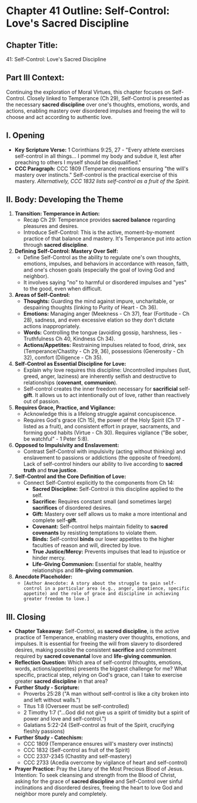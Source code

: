 # Chapter 41 Outline: Self-Control: Love's Sacred Discipline

## Chapter Title:
41: Self-Control: Love's Sacred Discipline

## Part III Context:
Continuing the exploration of Moral Virtues, this chapter focuses on Self-Control. Closely linked to Temperance (Ch 29), Self-Control is presented as the necessary **sacred discipline** over one's thoughts, emotions, words, and actions, enabling mastery over disordered impulses and freeing the will to choose and act according to authentic love.

## I. Opening

*   **Key Scripture Verse:** 1 Corinthians 9:25, 27 - "Every athlete exercises self-control in all things... I pommel my body and subdue it, lest after preaching to others I myself should be disqualified."
*   **CCC Paragraph:** CCC 1809 (Temperance) mentions ensuring "the will's mastery over instincts." Self-control is the practical exercise of this mastery. *Alternatively, CCC 1832 lists self-control as a fruit of the Spirit.*

## II. Body: Developing the Theme

1.  **Transition: Temperance in Action:**
    *   Recap Ch 29: Temperance provides **sacred balance** regarding pleasures and desires.
    *   Introduce Self-Control: This is the active, moment-by-moment practice of that balance and mastery. It's Temperance put into action through **sacred discipline**.
2.  **Defining Self-Control: Mastery Over Self:**
    *   Define Self-Control as the ability to regulate one's own thoughts, emotions, impulses, and behaviors in accordance with reason, faith, and one's chosen goals (especially the goal of loving God and neighbor).
    *   It involves saying "no" to harmful or disordered impulses and "yes" to the good, even when difficult.
3.  **Areas of Self-Control:**
    *   **Thoughts:** Guarding the mind against impure, uncharitable, or despairing thoughts (linking to Purity of Heart - Ch 36).
    *   **Emotions:** Managing anger (Meekness - Ch 37), fear (Fortitude - Ch 28), sadness, and even excessive elation so they don't dictate actions inappropriately.
    *   **Words:** Controlling the tongue (avoiding gossip, harshness, lies - Truthfulness Ch 40, Kindness Ch 34).
    *   **Actions/Appetites:** Restraining impulses related to food, drink, sex (Temperance/Chastity - Ch 29, 36), possessions (Generosity - Ch 32), comfort (Diligence - Ch 35).
4.  **Self-Control as Essential Discipline for Love:**
    *   Explain why love requires this discipline: Uncontrolled impulses (lust, greed, anger, laziness) are inherently selfish and destructive to relationships (**covenant**, **communion**).
    *   Self-control creates the inner freedom necessary for **sacrificial** self-**gift**. It allows us to act intentionally out of love, rather than reactively out of passion.
5.  **Requires Grace, Practice, and Vigilance:**
    *   Acknowledge this is a lifelong struggle against concupiscence.
    *   Requires God's grace (Ch 15), the power of the Holy Spirit (Ch 17 - listed as a fruit), and consistent effort in prayer, sacraments, and forming good habits (Virtue - Ch 30). Requires vigilance ("Be sober, be watchful" - 1 Peter 5:8).
6.  **Opposed to Impulsivity and Enslavement:**
    *   Contrast Self-Control with impulsivity (acting without thinking) and enslavement to passions or addictions (the opposite of freedom). Lack of self-control hinders our ability to live according to **sacred truth** and **true justice**.
7.  **Self-Control and the Core Definition of Love:**
    *   Connect Self-Control explicitly to the components from Ch 14:
        *   **Sacred Discipline:** Self-Control *is* this discipline applied to the self.
        *   **Sacrifice:** Requires constant small (and sometimes large) **sacrifices** of disordered desires.
        *   **Gift:** Mastery over self allows us to make a more intentional and complete self-**gift**.
        *   **Covenant:** Self-control helps maintain fidelity to **sacred covenants** by resisting temptations to violate them.
        *   **Binds:** Self-control **binds** our lower appetites to the higher faculties of reason and will, directed by love.
        *   **True Justice/Mercy:** Prevents impulses that lead to injustice or hinder mercy.
        *   **Life-Giving Communion:** Essential for stable, healthy relationships and **life-giving communion**.
8.  **Anecdote Placeholder:**
    *   `[Author Anecdote: A story about the struggle to gain self-control in a particular area (e.g., anger, impatience, specific appetite) and the role of grace and discipline in achieving greater freedom to love.]`

## III. Closing

*   **Chapter Takeaway:** Self-Control, as **sacred discipline**, is the active practice of Temperance, enabling mastery over thoughts, emotions, and impulses. It is essential for freeing the will from slavery to disordered desires, making possible the consistent **sacrifice** and commitment required by **sacred covenantal** love and **life-giving communion**.
*   **Reflection Question:** Which area of self-control (thoughts, emotions, words, actions/appetites) presents the biggest challenge for me? What specific, practical step, relying on God's grace, can I take to exercise greater **sacred discipline** in that area?
*   **Further Study - Scripture:**
    *   Proverbs 25:28 ("A man without self-control is like a city broken into and left without walls.")
    *   Titus 1:8 (Overseer must be self-controlled)
    *   2 Timothy 1:7 ("...God did not give us a spirit of timidity but a spirit of power and love and self-control.")
    *   Galatians 5:22-24 (Self-control as fruit of the Spirit, crucifying fleshly passions)
*   **Further Study - Catechism:**
    *   CCC 1809 (Temperance ensures will's mastery over instincts)
    *   CCC 1832 (Self-control as fruit of the Spirit)
    *   CCC 2337-2345 (Chastity and self-mastery)
    *   CCC 2733 (Acedia overcome by vigilance of heart and self-control)
*   **Prayer Practice:** Pray the Litany of the Most Precious Blood of Jesus. Intention: To seek cleansing and strength from the Blood of Christ, asking for the grace of **sacred discipline** and Self-Control over sinful inclinations and disordered desires, freeing the heart to love God and neighbor more purely and completely.
